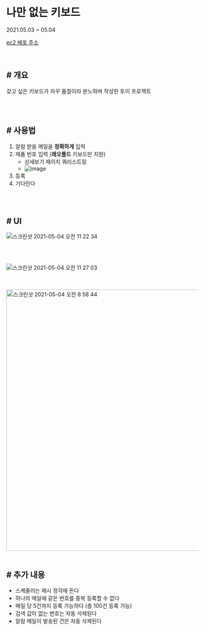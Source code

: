 # 나만 없는 키보드

2021.05.03 ~ 05.04

[ec2 배포 주소](http://ec2-3-35-141-218.ap-northeast-2.compute.amazonaws.com:3000/)

<br>

## # 개요
갖고 싶은 키보드가 자꾸 품절이라 분노하며 작성한 토이 프로젝트

<br>
<br>

## # 사용법
1. 알람 받을 메일을 **정확하게** 입력
2. 제품 번호 입력 (**레오폴드** 키보드만 지원)
   - 상세보기 페이지 쿼리스트링
   - ![image](https://user-images.githubusercontent.com/58316983/116864192-6eb35e80-ac42-11eb-83e6-73b1993eca45.png)
3. 등록
4. 기다린다

<br>
<br>

## # UI
![스크린샷 2021-05-04 오전 11 22 34](https://user-images.githubusercontent.com/58316983/116954590-66533600-accb-11eb-8fd0-237add12d182.png)

<br>
<br>

![스크린샷 2021-05-04 오전 11 27 03](https://user-images.githubusercontent.com/58316983/116954715-b03c1c00-accb-11eb-86a8-291d876f182a.png)

<br>
<br>

<img width="685" alt="스크린샷 2021-05-04 오전 8 58 44" src="https://user-images.githubusercontent.com/58316983/116947213-1c605500-acb7-11eb-9743-da9dd5ca257e.png">

<br>
<br>

## # 추가 내용
- 스케줄러는 매시 정각에 돈다
- 하나의 메일에 같은 번호를 중복 등록할 수 없다
- 메일 당 5건까지 등록 가능하다 (총 100건 등록 가능)
- 검색 값이 없는 번호는 자동 삭제된다
- 알람 메일이 발송된 건은 자동 삭제된다
